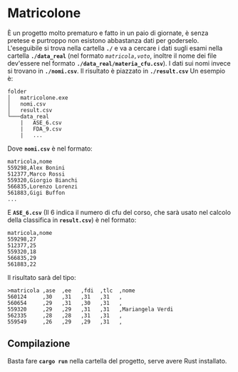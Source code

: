 
# Matricolone
È un progetto molto prematuro e fatto in un paio di giornate, è senza pretese e purtroppo non esistono abbastanza dati per goderselo.
L'eseguibile si trova nella cartella **`./`** e va a cercare i dati sugli esami nella cartella **`./data_real`** (nel formato *`matricola,voto`*, inoltre il nome dei file dev'essere nel formato **`./data_real/materia_cfu.csv`**). 
I dati sui nomi invece si trovano in **`./nomi.csv`**.
Il risultato è piazzato in **`./result.csv`**
Un esempio è:
```
folder
│   matricolone.exe
│   nomi.csv    
│	result.csv
└───data_real
    |   ASE_6.csv
    |   FDA_9.csv
	|	...
```
Dove **`nomi.csv`** è nel formato:
```
matricola,nome
559298,Alex Bonini
512377,Marco Rossi
559320,Giorgio Bianchi
566835,Lorenzo Lorenzi
561883,Gigi Buffon
...
```
E **`ASE_6.csv`** (Il 6 indica il numero di cfu del corso, che sarà usato nel calcolo della classifica in **`result.csv`**) è nel formato:
```
matricola,nome
559298,27
512377,25
559320,18
566835,29
561883,22
```
Il risultato sarà del tipo:
```
>matricola ,ase  ,ee   ,fdi  ,tlc  ,nome
560124     ,30   ,31   ,31   ,31   ,
560654     ,29   ,31   ,30   ,31   ,
559320     ,29   ,29   ,31   ,31   ,Mariangela Verdi
562335     ,28   ,28   ,31   ,31   ,
559549     ,26   ,29   ,29   ,31   ,
```

## Compilazione
Basta fare **`cargo run`** nella cartella del progetto, serve avere Rust installato.
